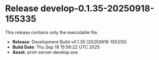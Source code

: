 # Release develop-0.1.35-20250918-155335

This release contains only the executable file.

- **Release**: Development Build v0.1.35 (20250918-155335)
- **Build Date**: Thu Sep 18 15:56:22 UTC 2025
- **Asset**: print-server-develop.exe
